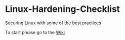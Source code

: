 # Linux-Hardening-Checklist
Securing Linux with some of the best practices


To start please go to the [Wiki](wiki)
